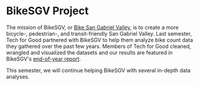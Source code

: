 # BikeSGV Project
The mission of BikeSGV, or [Bike San Gabriel Valley](http://www.bikesgv.org/), is to create a more bicycle-, pedestrian-, and transit-friendly San Gabriel Valley. Last semester, Tech for Good partnered with BikeSGV to help them analyze bike count data they gathered over the past few years. Members of Tech for Good cleaned, wrangled and visualized the datasets and our results are featured in BikeSGV's [end-of-year report](http://www.bikesgv.org/sgvcounts.html).  

This semester, we will continue helping BikeSGV with several in-depth data analyses.

